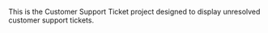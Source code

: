 This is the Customer Support Ticket project designed to display unresolved customer support tickets.
